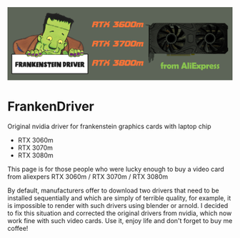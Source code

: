 ![logo](logo/FrankenDriver.png)
# FrankenDriver
Original nvidia driver for frankenstein graphics cards with laptop chip

- RTX 3060m
- RTX 3070m
- RTX 3080m

This page is for those people who were lucky enough to buy a video card from aliexpers RTX 3060m / RTX 3070m / RTX 3080m

By default, manufacturers offer to download two drivers that need to be installed sequentially and which are simply of terrible quality, for example, it is impossible to render with such drivers using blender or arnold. I decided to fix this situation and corrected the original drivers from nvidia, which now work fine with such video cards. Use it, enjoy life and don't forget to buy me coffee!

